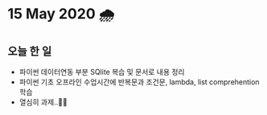 # 15 May 2020 🌧

## 오늘 한 일
  - 파이썬 데이터연동 부분 SQlite 복습 및 문서로 내용 정리
  - 파이썬 기초 오프라인 수업시간에 반복문과 조건문, lambda, list comprehention 학습
  - 열심히 과제..👏🏼
